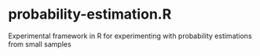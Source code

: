 # probability-estimation.R
Experimental framework in R for experimenting with probability estimations from small samples
